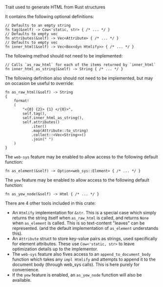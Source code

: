Trait used to generate HTML from Rust structures

It contains the following optional definitions:
```rust,ignore
// Defaults to an empty string
fn tag(&self) -> Cow<'static, str> { /* ... */ }
// Defaults to empty vec
fn attributes(&self) -> Vec<Attribute> { /* ... */ }
// Defaults to empty vec
fn inner_html(&self) -> Vec<Box<dyn Htmlify>> { /* ... */ }
```
The following method should not need to be implemented:
```rust,ignore
// Calls `as_raw_html` for each of the items returned by `inner_html`
fn inner_html_as_string(&self) -> String { /* ... */ }
```
The following definition also should not need to be implemented, but may on occasion be useful to override:
```rust,ignore
fn as_raw_html(&self) -> String 
{
    format!
    (
        "<{0} {2}> {1} </{0}>",
        self.tag(),
        self.inner_html_as_string(),
        self.attributes()
            .iter()
            .map(Attribute::to_string)
            .collect::<Vec<String>>()
            .join(" ")
    )
}
```
The `web-sys` feature may be enabled to allow access to the following default function:
```rust,ignore
fn as_element(&self) -> Option<web_sys::Element> { /* ... */ }
```
The `yew` feature may be enabled to allow access to the following default function:
```rust,ignore
fn as_yew_node(&self) -> Html { /* ... */ }
```

There are 4 other tools included in this crate:
- An `Htmlify` implementation for `&str`. This is a special case which simply returns the string itself when `as_raw_html` is called, and returns `None` when `as_element` is called. This is so text-content "leaves" can be represented. (and the default implementation of `as_element` understands this).
- An `Attribute` struct to store key-value pairs as strings, used specifically for element attributes. These use `Cow<'static, str>` to leave optimization details up to the implementor.
- The `web-sys` feature also fives access to an `append_to_document_body` function which takes any `impl Htmlify` and attempts to append it to the document body (through web_sys calls). This is here purely for convenience.
- If the `yew` feature is enabled, an `as_yew_node` function will also be available.